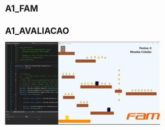# A1_FAM
# A1_AVALIACAO

<p aling="center">
<img width= "960"  heigth="780" src="https://raw.githubusercontent.com/4deilson/A1_AVALIACAO/main/Test.gif">
  </p>
